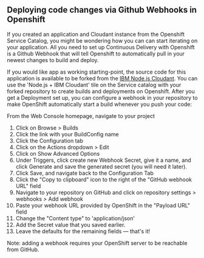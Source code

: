 ## Deploying code changes via Github Webhooks in Openshift

If you created an application and Cloudant instance from the Openshift Service Catalog, you might be wondering how you can can start iterating on your application. All you need to set up Continuous Delivery with Openshift is a Github Webhook that will tell Openshift to automatically pull in your newest changes to build and deploy.

If you would like app as working starting-point, the source code for this application is available to be forked from the [IBM Node.js Cloudant](https://github.com/IBM/nodejs-cloudant). You can use the 'Node.js + IBM Cloudant' tile on the Service catalog with your forked repository to create builds and deployments on Openshift. After you get a Deployment set up, you can configure a webhook in your repository to make OpenShift automatically start a build whenever you push your code:

From the Web Console homepage, navigate to your project
1. Click on Browse > Builds
2. Click the link with your BuildConfig name
3. Click the Configuration tab
4. Click on the Actions dropdown > Edit 
5. Click on Show Advanced Options 
6. Under Triggers, click create new Webhook Secret, give it a name, and click Generate and save the generated secret (you will need it later).
7. Click Save, and navigate back to the Configuration Tab
8. Click the "Copy to clipboard" icon to the right of the "GitHub webhook URL" field
9. Navigate to your repository on GitHub and click on repository settings > webhooks > Add webhook
10. Paste your webhook URL provided by OpenShift in the "Payload URL" field
11. Change the "Content type" to 'application/json'
12. Add the Secret value that you saved earlier.
13. Leave the defaults for the remaining fields — that's it!

Note: adding a webhook requires your OpenShift server to be reachable from GitHub.
